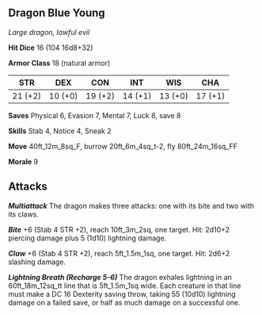 ## Dragon Blue Young

*Large dragon, lawful evil*

**Hit Dice** 16 (104 16d8+32)

**Armor Class** 18 (natural armor)

| STR     | DEX     | CON     | INT     | WIS     | CHA     |
|---------|---------|---------|---------|---------|---------|
| 21 (+2) | 10 (+0) | 19 (+2) | 14 (+1) | 13 (+0) | 17 (+1) |

**Saves** Physical 6, Evasion 7, Mental 7, Luck 8, save 8

**Skills** Stab 4, Notice 4, Sneak 2

**Move** 40ft\_12m\_8sq\_F, burrow 20ft\_6m\_4sq\_t-2, fly 80ft\_24m\_16sq\_FF

**Morale** 9

## Attacks

***Multiattack*** The dragon makes three attacks: one with its bite and two with its claws.

***Bite*** +6 (Stab 4 STR +2), reach 10ft\_3m\_2sq, one target. Hit: 2d10+2 piercing damage plus 5 (1d10) lightning damage.

***Claw*** +6 (Stab 4 STR +2), reach 5ft\_1.5m\_1sq, one target. Hit: 2d6+2 slashing damage.

***Lightning Breath (Recharge 5-6)*** The dragon exhales lightning in an 60ft\_18m\_12sq\_tt line that is 5ft\_1.5m\_1sq wide. Each creature in that line must make a DC 16 Dexterity saving throw, taking 55 (10d10) lightning damage on a failed save, or half as much damage on a successful one.


